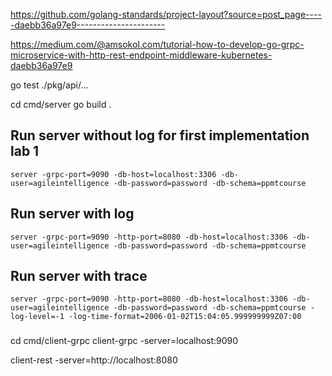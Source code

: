 https://github.com/golang-standards/project-layout?source=post_page-----daebb36a97e9----------------------

https://medium.com/@amsokol.com/tutorial-how-to-develop-go-grpc-microservice-with-http-rest-endpoint-middleware-kubernetes-daebb36a97e9

go test ./pkg/api/...

cd cmd/server
go build .

## Run server without log for first implementation lab 1

```
server -grpc-port=9090 -db-host=localhost:3306 -db-user=agileintelligence -db-password=password -db-schema=ppmtcourse
```

## Run server with log

```
server -grpc-port=9090 -http-port=8080 -db-host=localhost:3306 -db-user=agileintelligence -db-password=password -db-schema=ppmtcourse
```

## Run server with trace

```
server -grpc-port=9090 -http-port=8080 -db-host=localhost:3306 -db-user=agileintelligence -db-password=password -db-schema=ppmtcourse -log-level=-1 -log-time-format=2006-01-02T15:04:05.999999999Z07:00
```

###

cd cmd/client-grpc
client-grpc -server=localhost:9090

client-rest -server=http://localhost:8080

```

```
